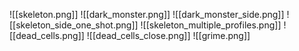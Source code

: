 ![[skeleton.png]]
![[dark_monster.png]]
![[dark_monster_side.png]]
![[skeleton_side_one_shot.png]]
![[skeleton_multiple_profiles.png]]
![[dead_cells.png]]
![[dead_cells_close.png]]
![[grime.png]]